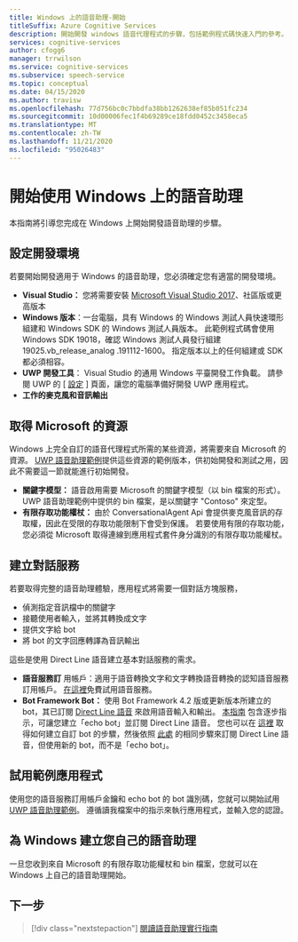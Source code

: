 ```yaml
---
title: Windows 上的語音助理-開始
titleSuffix: Azure Cognitive Services
description: 開始開發 windows 語音代理程式的步驟，包括範例程式碼快速入門的參考。
services: cognitive-services
author: cfogg6
manager: trrwilson
ms.service: cognitive-services
ms.subservice: speech-service
ms.topic: conceptual
ms.date: 04/15/2020
ms.author: travisw
ms.openlocfilehash: 77d756bc0c7bbdfa38bb1262638ef85b051fc234
ms.sourcegitcommit: 10d00006fec1f4b69289ce18fdd0452c3458eca5
ms.translationtype: MT
ms.contentlocale: zh-TW
ms.lasthandoff: 11/21/2020
ms.locfileid: "95026483"
---
```

# <a name="getting-started-with-voice-assistants-on-windows"></a>開始使用 Windows 上的語音助理

本指南將引導您完成在 Windows 上開始開發語音助理的步驟。

## <a name="set-up-your-development-environment"></a>設定開發環境

若要開始開發適用于 Windows 的語音助理，您必須確定您有適當的開發環境。

- **Visual Studio：** 您將需要安裝 [Microsoft Visual Studio 2017](https://visualstudio.microsoft.com/)、社區版或更高版本
- **Windows 版本**：一台電腦，具有 Windows 的 Windows 測試人員快速環形組建和 Windows SDK 的 Windows 測試人員版本。 此範例程式碼會使用 Windows SDK 19018，確認 Windows 測試人員發行組建 19025.vb_release_analog .191112-1600。 指定版本以上的任何組建或 SDK 都必須相容。
- **UWP 開發工具**： Visual Studio 的通用 Windows 平臺開發工作負載。 請參閱 UWP 的 [ [設定](/windows/uwp/get-started/get-set-up) ] 頁面，讓您的電腦準備好開發 UWP 應用程式。
- **工作的麥克風和音訊輸出**

## <a name="obtain-resources-from-microsoft"></a>取得 Microsoft 的資源

Windows 上完全自訂的語音代理程式所需的某些資源，將需要來自 Microsoft 的資源。 [UWP 語音助理範例](windows-voice-assistants-faq.md#the-uwp-voice-assistant-sample)提供這些資源的範例版本，供初始開發和測試之用，因此不需要這一節就能進行初始開發。

- **關鍵字模型：** 語音啟用需要 Microsoft 的關鍵字模型（以 bin 檔案的形式）。 UWP 語音助理範例中提供的 bin 檔案，是以關鍵字 "Contoso" 來定型。
- **有限存取功能權杖：** 由於 ConversationalAgent Api 會提供麥克風音訊的存取權，因此在受限的存取功能限制下會受到保護。 若要使用有限的存取功能，您必須從 Microsoft 取得連線到應用程式套件身分識別的有限存取功能權杖。

## <a name="establish-a-dialog-service"></a>建立對話服務

若要取得完整的語音助理體驗，應用程式將需要一個對話方塊服務，

- 偵測指定音訊檔中的關鍵字
- 接聽使用者輸入，並將其轉換成文字
- 提供文字給 bot
- 將 bot 的文字回應轉譯為音訊輸出

這些是使用 Direct Line 語音建立基本對話服務的需求。

- **語音服務訂** 用帳戶：適用于語音轉換文字和文字轉換語音轉換的認知語音服務訂用帳戶。 [在這裡](./overview.md#try-the-speech-service-for-free)免費試用語音服務。
- **Bot Framework Bot：**  使用 Bot Framework 4.2 版或更新版本所建立的 bot，其已訂閱 [Direct Line 語音](./direct-line-speech.md) 來啟用語音輸入和輸出。 [本指南](./tutorial-voice-enable-your-bot-speech-sdk.md) 包含逐步指示，可讓您建立「echo bot」並訂閱 Direct Line 語音。 您也可以在 [這裡](https://blog.botframework.com/2018/05/07/build-a-microsoft-bot-framework-bot-with-the-bot-builder-sdk-v4/) 取得如何建立自訂 bot 的步驟，然後依照 [此處](./tutorial-voice-enable-your-bot-speech-sdk.md) 的相同步驟來訂閱 Direct Line 語音，但使用新的 bot，而不是「echo bot」。

## <a name="try-out-the-sample-app"></a>試用範例應用程式

使用您的語音服務訂用帳戶金鑰和 echo bot 的 bot 識別碼，您就可以開始試用 [UWP 語音助理範例](windows-voice-assistants-faq.md#the-uwp-voice-assistant-sample)。 遵循讀我檔案中的指示來執行應用程式，並輸入您的認證。

## <a name="create-your-own-voice-assistant-for-windows"></a>為 Windows 建立您自己的語音助理

一旦您收到來自 Microsoft 的有限存取功能權杖和 bin 檔案，您就可以在 Windows 上自己的語音助理開始。

## <a name="next-steps"></a>下一步

> [!div class="nextstepaction"]
> [閱讀語音助理實行指南](windows-voice-assistants-implementation-guide.md)